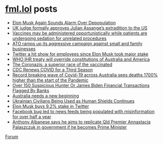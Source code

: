 # [fml.lol](https://fml.lol) posts
<!-- BLOG-POST-LIST:START -->
- [Elon Musk Again Sounds Alarm Over Depopulation](https://fml.lol/elon-musk-again-sounds-alarm-over-depopulation/)
- [UK judge formally approves Julian Assange’s extradition to the US](https://fml.lol/uk-judge-formally-approves-julian-assanges-extradition-to-the-us/)
- [Vaccines may be administered opportunistically while patients are undergoing sedation for unrelated procedures](https://fml.lol/vaccines-may-be-administered-opportunistically-while-patients-are-undergoing-sedation-for-unrelated-procedures/)
- [ATO ramps up its aggressive campaign against small and family businesses](https://fml.lol/ato-ramps-up-its-aggressive-campaign-against-small-and-family-businesses/)
- [Twitter a hit show for employees since Elon Musk took major stake](https://fml.lol/twitter-a-hit-show-for-employees-since-elon-musk-took-major-stake/)
- [WHO IHR treaty will override constitutions of Australia and America](https://fml.lol/who-ihr-treaty-will-override-constitutions-of-australia-and-america/)
- [The Coronazis: a superior race of the vaccinated](https://fml.lol/the-coronazis-a-superior-race-of-the-vaccinated/)
- [CDC Renews COVID for a Third Season](https://fml.lol/cdc-renews-covid-for-a-third-season/)
- [Record breaking wave of Covid-19 across Australia sees deaths 1700% higher than the start of the Pandemic](https://fml.lol/record-breaking-wave-of-covid-19-across-australia-sees-deaths-1700-higher-than-the-start-of-the-pandemic/)
- [Over 150 Suspicious Hunter Or James Biden Financial Transactions Flagged By Banks](https://fml.lol/over-150-suspicious-hunter-or-james-biden-financial-transactions-flagged-by-banks/)
- [Australia needs a new beginning](https://fml.lol/australia-needs-a-new-beginning/)
- [Ukrainian Civilians Being Used as Human Shields Continues](https://fml.lol/ukrainian-civilians-being-used-as-human-shields-continues/)
- [Elon Musk buys 9.2% stake in Twitter](https://fml.lol/elon-musk-buys-stake-in-twitter/)
- [Facebook bug led to news feeds being populated with misinformation for over half a year](https://fml.lol/facebook-bug-led-to-news-feeds-being-populated-with-misinformation-for-over-half-a-year/)
- [Anthony Albanese says he aims to replicate Qld Premier Annastacia Palaszczuk in government if he becomes Prime Minister](https://fml.lol/anthony-albanese-says-he-aims-to-replicate-qld-premier-annastacia-palaszczuk-in-government-if-he-becomes-prime-minister/)
<!-- BLOG-POST-LIST:END -->

[Forum](https://forum.fml.lol)
